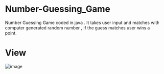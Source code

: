 # Number-Guessing_Game
Number Guessing Game coded in java . It takes user input and matches with computer generated random number , if the guess matches user wins a point.
# View
![image](https://user-images.githubusercontent.com/79157735/119502357-7c628c80-bd87-11eb-97ba-da577350b0b4.png)
